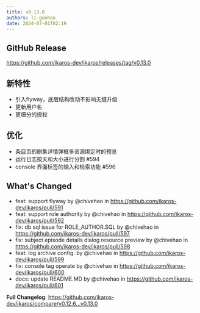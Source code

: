 ```yaml
---
title: v0.13.0
authors: li-guohao
date: 2024-07-01T02:19
---
```

## GitHub Release

<https://github.com/ikaros-dev/ikaros/releases/tag/v0.13.0>

## 新特性

- 引入flyway，底层结构改动不影响无缝升级
- 更新用户名
- 更细分的授权

## 优化

- 条目页的剧集详情弹框多资源绑定时的预览
- 运行日志按天和大小进行分割 #594
- console 界面标签的输入和检索功能 #596

## What's Changed
* feat: support flyway by @chivehao in https://github.com/ikaros-dev/ikaros/pull/591
* feat: support role authority by @chivehao in https://github.com/ikaros-dev/ikaros/pull/592
* fix: db sql issue for ROLE_AUTHOR.SQL by @chivehao in https://github.com/ikaros-dev/ikaros/pull/597
* fix: subject episode details dialog resource preview by @chivehao in https://github.com/ikaros-dev/ikaros/pull/598
* feat: log archive config. by @chivehao in https://github.com/ikaros-dev/ikaros/pull/599
* fix: console tag operate by @chivehao in https://github.com/ikaros-dev/ikaros/pull/600
* docs: update README.MD by @chivehao in https://github.com/ikaros-dev/ikaros/pull/601


**Full Changelog**: https://github.com/ikaros-dev/ikaros/compare/v0.12.6...v0.13.0